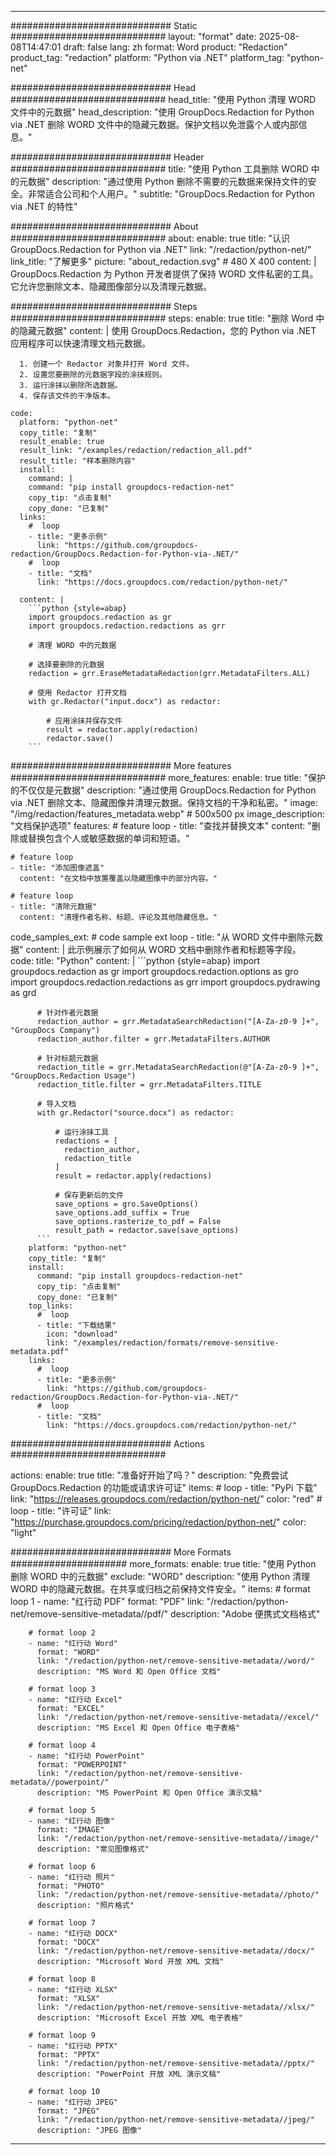 
---
############################# Static ############################
layout: "format"
date:  2025-08-08T14:47:01
draft: false
lang: zh
format: Word
product: "Redaction"
product_tag: "redaction"
platform: "Python via .NET"
platform_tag: "python-net"

############################# Head ############################
head_title: "使用 Python 清理 WORD 文件中的元数据"
head_description: "使用 GroupDocs.Redaction for Python via .NET 删除 WORD 文件中的隐藏元数据。保护文档以免泄露个人或内部信息。"

############################# Header ############################
title: "使用 Python 工具删除 WORD 中的元数据" 
description: "通过使用 Python 删除不需要的元数据来保持文件的安全。非常适合公司和个人用户。"
subtitle: "GroupDocs.Redaction for Python via .NET 的特性" 

############################# About ############################
about:
    enable: true
    title: "认识 GroupDocs.Redaction for Python via .NET"
    link: "/redaction/python-net/"
    link_title: "了解更多"
    picture: "about_redaction.svg" # 480 X 400
    content: |
       GroupDocs.Redaction 为 Python 开发者提供了保持 WORD 文件私密的工具。它允许您删除文本、隐藏图像部分以及清理元数据。

############################# Steps ############################
steps:
    enable: true
    title: "删除 Word 中的隐藏元数据"
    content: |
      使用 GroupDocs.Redaction，您的 Python via .NET 应用程序可以快速清理文档元数据。
      
      1. 创建一个 Redactor 对象并打开 Word 文件。
      2. 设置您要删除的元数据字段的涂抹规则。
      3. 运行涂抹以删除所选数据。
      4. 保存该文件的干净版本。
   
    code:
      platform: "python-net"
      copy_title: "复制"
      result_enable: true
      result_link: "/examples/redaction/redaction_all.pdf"
      result_title: "样本删除内容"
      install:
        command: |
        command: "pip install groupdocs-redaction-net"
        copy_tip: "点击复制"
        copy_done: "已复制"
      links:
        #  loop
        - title: "更多示例"
          link: "https://github.com/groupdocs-redaction/GroupDocs.Redaction-for-Python-via-.NET/"
        #  loop
        - title: "文档"
          link: "https://docs.groupdocs.com/redaction/python-net/"
          
      content: |
        ```python {style=abap}
        import groupdocs.redaction as gr
        import groupdocs.redaction.redactions as grr

        # 清理 WORD 中的元数据

        # 选择要删除的元数据
        redaction = grr.EraseMetadataRedaction(grr.MetadataFilters.ALL)

        # 使用 Redactor 打开文档
        with gr.Redactor("input.docx") as redactor:

            # 应用涂抹并保存文件
            result = redactor.apply(redaction)
            redactor.save()
        ```            


############################# More features ############################
more_features:
  enable: true
  title: "保护的不仅仅是元数据"
  description: "通过使用 GroupDocs.Redaction for Python via .NET 删除文本、隐藏图像并清理元数据。保持文档的干净和私密。"
  image: "/img/redaction/features_metadata.webp" # 500x500 px
  image_description: "文档保护选项"
  features:
    # feature loop
    - title: "查找并替换文本"
      content: "删除或替换包含个人或敏感数据的单词和短语。"

    # feature loop
    - title: "添加图像遮盖"
      content: "在文档中放置覆盖以隐藏图像中的部分内容。"

    # feature loop
    - title: "清除元数据"
      content: "清理作者名称、标题、评论及其他隐藏信息。"
      
  code_samples_ext:
    # code sample ext loop
    - title: "从 WORD 文件中删除元数据"
      content: |
        此示例展示了如何从 WORD 文档中删除作者和标题等字段。
      code:
        title: "Python"
        content: |
          ```python {style=abap}
          import groupdocs.redaction as gr
          import groupdocs.redaction.options as gro
          import groupdocs.redaction.redactions as grr
          import groupdocs.pydrawing as grd

          # 针对作者元数据
          redaction_author = grr.MetadataSearchRedaction("[A-Za-z0-9 ]+", "GroupDocs Company")
          redaction_author.filter = grr.MetadataFilters.AUTHOR

          # 针对标题元数据
          redaction_title = grr.MetadataSearchRedaction(@"[A-Za-z0-9 ]+", "GroupDocs.Redaction Usage")
          redaction_title.filter = grr.MetadataFilters.TITLE

          # 导入文档
          with gr.Redactor("source.docx") as redactor:

              # 运行涂抹工具
              redactions = [
                redaction_author,
                redaction_title
              ]
              result = redactor.apply(redactions)

              # 保存更新后的文件
              save_options = gro.SaveOptions()
              save_options.add_suffix = True
              save_options.rasterize_to_pdf = False
              result_path = redactor.save(save_options)
          ```
        platform: "python-net"
        copy_title: "复制"
        install:
          command: "pip install groupdocs-redaction-net"
          copy_tip: "点击复制"
          copy_done: "已复制"
        top_links:
          #  loop
          - title: "下载结果"
            icon: "download"
            link: "/examples/redaction/formats/remove-sensitive-metadata.pdf"
        links:
          #  loop
          - title: "更多示例"
            link: "https://github.com/groupdocs-redaction/GroupDocs.Redaction-for-Python-via-.NET/"
          #  loop
          - title: "文档"
            link: "https://docs.groupdocs.com/redaction/python-net/"


############################# Actions ############################

actions:
  enable: true
  title: "准备好开始了吗？"
  description: "免费尝试 GroupDocs.Redaction 的功能或请求许可证"
  items:
    #  loop
    - title: "PyPi 下载"
      link: "https://releases.groupdocs.com/redaction/python-net/"
      color: "red"
        #  loop
    - title: "许可证"
      link: "https://purchase.groupdocs.com/pricing/redaction/python-net/"
      color: "light"


############################# More Formats #####################
more_formats:
    enable: true
    title: "使用 Python 删除 WORD 中的元数据"
    exclude: "WORD"
    description: "使用 Python 清理 WORD 中的隐藏元数据。在共享或归档之前保持文件安全。"
    items: 
        # format loop 1
        - name: "红行动 PDF"
          format: "PDF"
          link: "/redaction/python-net/remove-sensitive-metadata//pdf/"
          description: "Adobe 便携式文档格式"

        # format loop 2
        - name: "红行动 Word"
          format: "WORD"
          link: "/redaction/python-net/remove-sensitive-metadata//word/"
          description: "MS Word 和 Open Office 文档"
          
        # format loop 3
        - name: "红行动 Excel"
          format: "EXCEL"
          link: "/redaction/python-net/remove-sensitive-metadata//excel/"
          description: "MS Excel 和 Open Office 电子表格"

        # format loop 4
        - name: "红行动 PowerPoint"
          format: "POWERPOINT"
          link: "/redaction/python-net/remove-sensitive-metadata//powerpoint/"
          description: "MS PowerPoint 和 Open Office 演示文稿"

        # format loop 5
        - name: "红行动 图像"
          format: "IMAGE"
          link: "/redaction/python-net/remove-sensitive-metadata//image/"
          description: "常见图像格式"

        # format loop 6
        - name: "红行动 照片"
          format: "PHOTO"
          link: "/redaction/python-net/remove-sensitive-metadata//photo/"
          description: "照片格式"

        # format loop 7
        - name: "红行动 DOCX"
          format: "DOCX"
          link: "/redaction/python-net/remove-sensitive-metadata//docx/"
          description: "Microsoft Word 开放 XML 文档"
          
        # format loop 8
        - name: "红行动 XLSX"
          format: "XLSX"
          link: "/redaction/python-net/remove-sensitive-metadata//xlsx/"
          description: "Microsoft Excel 开放 XML 电子表格"
          
        # format loop 9
        - name: "红行动 PPTX"
          format: "PPTX"
          link: "/redaction/python-net/remove-sensitive-metadata//pptx/"
          description: "PowerPoint 开放 XML 演示文稿"

        # format loop 10
        - name: "红行动 JPEG"
          format: "JPEG"
          link: "/redaction/python-net/remove-sensitive-metadata//jpeg/"
          description: "JPEG 图像"


---